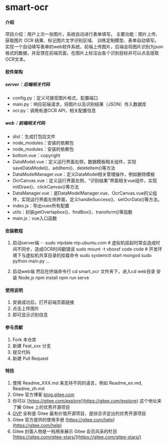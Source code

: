 # smart-ocr

#### 介绍
项目介绍：用户上次一张图片，系统自动进行表单填写。
主要功能：图片上传、获取图片 OCR 结果、标记图片文字识别区域、 训练定制模型、表单自动填写。
实现一个自动填写表单的web软件系统，前端上传图片，后端会将图片识别为json格式的数据，并反馈在前端页面，在图片上标注出各个识别目标并可以点击提取OCR文本。
#### 软件架构

##### server：后端相关代码
+ config.py：定义可接受图片格式、配置端口
+ main.py：响应前端请求，将图片以及识别结果（JSON）传入数据库
+ ocr.py：调用有道OCR API，相关配置信息

##### web：前端相关代码
+ dist：生成打包后文件
+ node_modules：安装的依赖包
+ node_modules：安装的依赖包
+ bottom.vue：copyright
+ DataModel.vue：定义运行界面右侧，数据模板相关组件，实现saveDataModel()、addItem()、deleteItem()等方法
+ DataModelManager.vue：定义DataModel相关管理操作，例如删除模板
+ OcrCanvas.vue：定义运行界面左侧，“识别结果”界面相关vue组件，实现initDraw()、clickCanvas()等方法
+ DataManager.vue：是DataModelManager.vue、OcrCanvas.vue的父组件，实现运行界面左侧界面，定义handleSuccess()、setOcrData()等方法。
+ index.js：导出vuex所有配置
+ utils：封装getOverlapbox()、findBox()、transform()等函数
+ main.js：vue入口函数

#### 安装教程

1.  启动server端
···
sudo ntpdate ntp.ubuntu.com # 虚拟机挂起时常会造成时间不同步，造成OCR时间戳错误
sudo mount -t vboxsf code code # 开发环境下与虚拟机共享目录的挂载命令
sudo systemctl start mongod
sudo python main.py
...
    
2.  启动web端
    然后在终端命令行 cd smart_ocr 文件夹下，进入cd web目录
    安装 Node.js 
    npm install
    npm run serve

#### 使用说明

1.  安装成功后，打开前端页面链接
2.  点击上传图片
3.  即可显示识别信息

#### 参与贡献

1.  Fork 本仓库
2.  新建 Feat_xxx 分支
3.  提交代码
4.  新建 Pull Request


#### 特技

1.  使用 Readme\_XXX.md 来支持不同的语言，例如 Readme\_en.md, Readme\_zh.md
2.  Gitee 官方博客 [blog.gitee.com](https://blog.gitee.com)
3.  你可以 [https://gitee.com/explore](https://gitee.com/explore) 这个地址来了解 Gitee 上的优秀开源项目
4.  [GVP](https://gitee.com/gvp) 全称是 Gitee 最有价值开源项目，是综合评定出的优秀开源项目
5.  Gitee 官方提供的使用手册 [https://gitee.com/help](https://gitee.com/help)
6.  Gitee 封面人物是一档用来展示 Gitee 会员风采的栏目 [https://gitee.com/gitee-stars/](https://gitee.com/gitee-stars/)